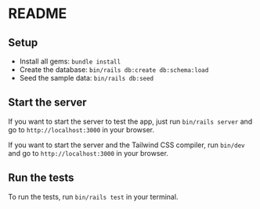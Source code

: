 # README

## Setup

- Install all gems: `bundle install`
- Create the database: `bin/rails db:create db:schema:load`
- Seed the sample data: `bin/rails db:seed`

## Start the server

If you want to start the server to test the app, just run `bin/rails server` and go to `http://localhost:3000` in your browser.

If you want to start the server and the Tailwind CSS compiler, run `bin/dev` and go to `http://localhost:3000` in your browser.

## Run the tests

To run the tests, run `bin/rails test` in your terminal.
